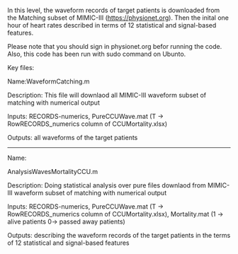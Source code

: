 In this level, the waveform records of target patients is downloaded from the Matching subset of MIMIC-III (https://physionet.org). Then the inital one hour of heart rates described in terms of 12 statistical and signal-based features.

Please note that you should sign in physionet.org befor running the code. Also, this code has been run with sudo command on Ubunto.


Key files:

Name:WaveformCatching.m

Description: This file will downlaod all MIMIC-III waveform subset of matching with numerical output

Inputs: RECORDS-numerics, PureCCUWave.mat (T -> RowRECORDS_numerics column of CCUMortality.xlsx) 

Outputs: all waveforms of the target patients

---------------------------------------------------------------------------------------------------------------------------------

Name:

AnalysisWavesMortalityCCU.m

Description: Doing statistical analysis over pure files downlaod from MIMIC-III waveform subset of matching with numerical output

Inputs: RECORDS-numerics, PureCCUWave.mat (T -> RowRECORDS_numerics column of CCUMortality.xlsx), Mortality.mat (1 -> alive patients 0-> passed away patients)

Outputs: describing the waveform records of the target patients in the terms of 12 statistical and signal-based features
